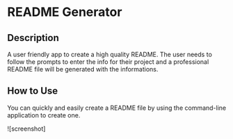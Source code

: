 # README Generator

## Description

A user friendly app to create a high quality README. The user needs to follow the prompts to enter the info for their project and a professional README file will be generated with the informations.

## How to Use

You can quickly and easily create a README file by using the command-line application to create one. 

![screenshot] 
